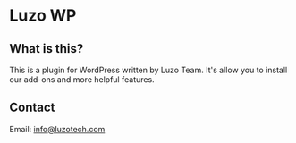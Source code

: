 # Luzo WP
## What is this?
This is a plugin for WordPress written by Luzo Team.
It's allow you to install our add-ons and more helpful features.
## Contact
Email: info@luzotech.com